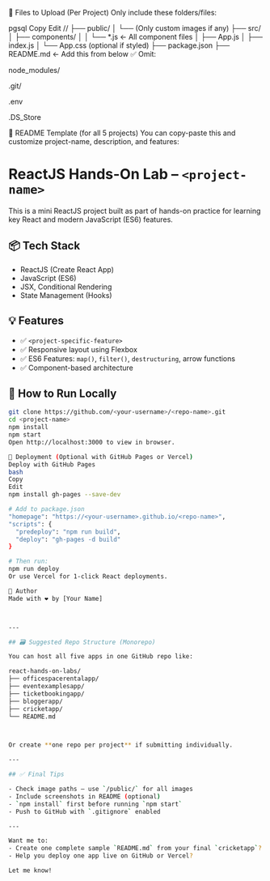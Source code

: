 📁 Files to Upload (Per Project)
Only include these folders/files:

pgsql
Copy
Edit
/<project-name>/
├── public/
│   └── (Only custom images if any)
├── src/
│   ├── components/
│   │   └── *.js       ← All component files
│   ├── App.js
│   ├── index.js
│   └── App.css (optional if styled)
├── package.json
├── README.md  ← Add this from below
✅ Omit:

node_modules/

.git/

.env

.DS_Store

📄 README Template (for all 5 projects)
You can copy-paste this and customize project-name, description, and features:


# ReactJS Hands-On Lab – `<project-name>`

This is a mini ReactJS project built as part of hands-on practice for learning key React and modern JavaScript (ES6) features.

## 📦 Tech Stack
- ReactJS (Create React App)
- JavaScript (ES6)
- JSX, Conditional Rendering
- State Management (Hooks)

## 💡 Features

- ✅ `<project-specific-feature>`
- ✅ Responsive layout using Flexbox
- ✅ ES6 Features: `map()`, `filter()`, `destructuring`, arrow functions
- ✅ Component-based architecture

## 🔧 How to Run Locally

```bash
git clone https://github.com/<your-username>/<repo-name>.git
cd <project-name>
npm install
npm start
Open http://localhost:3000 to view in browser.

🚀 Deployment (Optional with GitHub Pages or Vercel)
Deploy with GitHub Pages
bash
Copy
Edit
npm install gh-pages --save-dev

# Add to package.json
"homepage": "https://<your-username>.github.io/<repo-name>",
"scripts": {
  "predeploy": "npm run build",
  "deploy": "gh-pages -d build"
}

# Then run:
npm run deploy
Or use Vercel for 1-click React deployments.

📝 Author
Made with ❤️ by [Your Name]



---

## 🗃️ Suggested Repo Structure (Monorepo)

You can host all five apps in one GitHub repo like:

react-hands-on-labs/
├── officespacerentalapp/
├── eventexamplesapp/
├── ticketbookingapp/
├── bloggerapp/
├── cricketapp/
└── README.md



Or create **one repo per project** if submitting individually.

---

## ✅ Final Tips

- Check image paths — use `/public/` for all images
- Include screenshots in README (optional)
- `npm install` first before running `npm start`
- Push to GitHub with `.gitignore` enabled

---

Want me to:
- Create one complete sample `README.md` from your final `cricketapp`?
- Help you deploy one app live on GitHub or Vercel?

Let me know!
